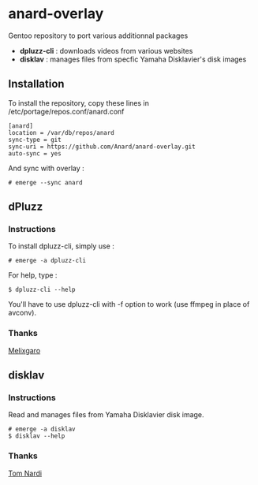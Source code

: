 # anard-overlay
Gentoo repository to port various additionnal packages
- **dpluzz-cli** :
    downloads videos from various websites
- **disklav** :
    manages files from specfic Yamaha Disklavier's disk images

## Installation
To install the repository, copy these lines in /etc/portage/repos.conf/anard.conf
```
[anard]
location = /var/db/repos/anard
sync-type = git
sync-uri = https://github.com/Anard/anard-overlay.git
auto-sync = yes
```

And sync with overlay :

```
# emerge --sync anard
```

## dPluzz
### Instructions
To install dpluzz-cli, simply use :
```
# emerge -a dpluzz-cli
```

For help, type :
```
$ dpluzz-cli --help
```

You'll have to use dpluzz-cli with -f option to work (use ffmpeg in place of avconv).

### Thanks
[Melixgaro](https://launchpad.net/~melixgaro)


## disklav
### Instructions
Read and manages files from Yamaha Disklavier disk image.
```
# emerge -a disklav
$ disklav --help
```
### Thanks
[Tom Nardi](https://github.com/MS3FGX/)
